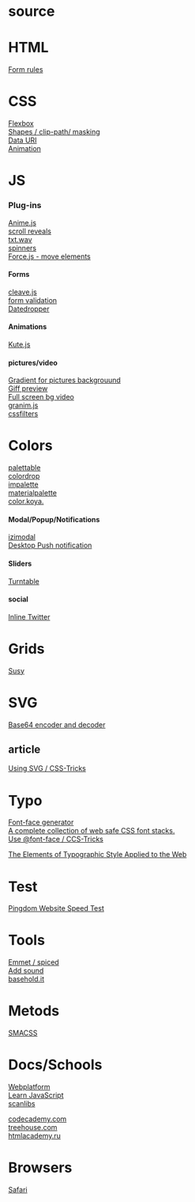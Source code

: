 # source
<h1>HTML</h1>
<a href="http://babich.biz/10-rules-for-efficient-form-design/" target="blank">Form rules</a>

<h1>CSS</h1>
<a href="http://spicedpages.ru/2016/01/21/flexbox/" target="blank">Flexbox</a></br>
<a href="http://spicedpages.ru/2016/01/10/shapes/" target="blank">Shapes / clip-path/ masking</a></br>
<a href="http://spicedpages.ru/2016/01/12/data-uri/" target="blank">Data URI</a></br>
<a href="http://spicedpages.ru/2016/01/14/animation/" target="blank">Animation</a></br>

<h1>JS</h1>
<h3>Plug-ins</h3>

<a href="http://anime-js.com/" target="blank">Anime.js</a></br>
<a href="https://scrollrevealjs.org/" target="blank">scroll reveals</a></br>
<a href="https://www.stilllife.studio/txtwav" target="blank">txt.wav</a></br>
<a href="https://matejkustec.github.io/SpinThatShit/" target="blank">spinners</a></br>
<a href="http://www.gravmatt.com/force-js/" target="blank">Force.js - move elements</a></br>

<h4>Forms</h4>
<a href="http://nosir.github.io/cleave.js/" target="blank">cleave.js</a></br>
<a href="https://hyperform.js.org/" target="blank">form validation</a></br>
<a href="http://felicegattuso.com/projects/datedropper/" target="blank">Datedropper</a></br>

<h4>Animations</h4>
<a href="http://thednp.github.io/kute.js/index.html">Kute.js</a></br>

<h4>pictures/video</h4>
<a href="http://benhowdle.im/grade/" target="blank">Gradient for pictures backgrouund</a></br>
<a href="https://github.com/SodhanaLibrary/jqGifPreview" target="blank">Giff preview</a></br>
<a href="https://rishabhp.github.io/bideo.js/" target="blank">Full screen bg video</a></br>
<a href="https://sarcadass.github.io/granim.js/" target="blank">granim.js</a></br>
<a href="http://www.cssfilters.co/" target="blank">cssfilters</a></br>

<h1>Colors</h1>
<a href="http://www.palettable.io/" target="_blank">palettable</a></br>
<a href="https://colordrop.io/#" target="_blank">colordrop</a></br>
<a href="https://www.impalette.com/" target="_blank">impalette</a></br>
<a href="https://www.materialpalette.com/" target="_blank">materialpalette</a></br>
<a href="http://color.koya.io/" target="_blank">color.koya.</a></br>

<h4>Modal/Popup/Notifications</h4>
<a href="http://izimodal.marcelodolce.com" target="blank">izimodal</a></br>
<a href="http://nickersoft.github.io/push.js/" target="blank">Desktop Push notification</a></br>

<h4>Sliders</h4>
<a href="http://polarnotion.github.io/turntable/" target="blank">Turntable</a></br>

<h4>social</h4>
<a href="http://ireade.github.io/inlinetweetjs/" target="blank">Inline Twitter</a></br>

<h1>Grids</h1>
<a href="http://susydocs.oddbird.net/en/latest/" target="_blank">Susy</a>

<h1>SVG</h1>
<a href="http://www.mobilefish.com/services/base64/base64.php" target="_blank">Base64 encoder and decoder</a></br>



<h2>article</h2>
<a href="https://css-tricks.com/using-svg/" target="_blank">Using SVG / CSS-Tricks</a></br>


<h1>Typo</h1>
<a href="https://everythingfonts.com/font-face" target="_blank">Font-face generator</a></br>
<a href="http://www.cssfontstack.com/" target="_blank">A complete collection of web safe CSS font stacks.</a></br>
<a href="https://css-tricks.com/snippets/css/using-font-face/" target="_blank">Use @font-face / CCS-Tricks</a></br>

<a href="http://webtypography.net/" target="_blank">The Elements of Typographic Style Applied to the Web</a></br>

<h1>Test</h1>
<a href="http://tools.pingdom.com/fpt/" target="_blank">Pingdom Website Speed Test</a></br>

<h1>Tools</h1>
<a href="http://spicedpages.ru/2015/12/13/command-line/" target="_blank">Emmet / spiced</a></br>
<a href="http://loudlinks.rocks/" target="_blank">Add sound</a></br>
<a href="http://basehold.it/" target="_blank">basehold.it</a></br>

<h1>Metods</h1>
<a href="https://smacss.com/" target="_blank"> SMACSS</a>

<h1>Docs/Schools</h1>
<a href="https://www.webplatform.org/" target="_blank">Webplatform</a></br>
<a href="https://learn.javascript.ru/" target="_blank">Learn JavaScript</a></br>
<a href="https://scanlibs.com/" target="_blank">scanlibs</a></br>

<a href="https://www.codecademy.com" target="_blank">codecademy.com</a></br>
<a href="https://teamtreehouse.com" target="_blank">treehouse.com</a></br>
<a href="https://htmlacademy.ru/" target="_blank">htmlacademy.ru</a></br>

<h1>Browsers</h1>
<a href="https://developer.apple.com/library/prerelease/mac/releasenotes/General/WhatsNewInSafari/Introduction/Introduction.html#//apple_ref/doc/uid/TP40014305-CH1-SW1" target="_blank">Safari</a></br>

